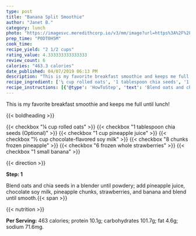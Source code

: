 ```yaml
---
type: post
title: "Banana Split Smoothie"
author: "Janet B."
category: lunch
photo: "https://imagesvc.meredithcorp.io/v3/mm/image?url=https%3A%2F%2Fimages.media-allrecipes.com%2Fuserphotos%2F876883.jpg"
prep_time: "P0DT0H5M"
cook_time: 
recipe_yield: "2 1/2 cups"
rating_value: 4.333333333333333
review_count: 6
calories: "463.3 calories"
date_published: 04/07/2019 06:13 PM
description: "This is my favorite breakfast smoothie and keeps me full until lunch!"
recipe_ingredient: ['¼ cup rolled oats', '1 tablespoon chia seeds', '1 cup pineapple juice', '½ cup chocolate-flavored soy milk', '8 chunks frozen pineapple', '6 frozen whole strawberries', '1 small banana']
recipe_instructions: [{'@type': 'HowToStep', 'text': 'Blend oats and chia seeds in a blender until powdery; add pineapple juice, chocolate soy milk, pineapple chunks, strawberries, and banana and blend until smooth.\n'}]
---
```


This is my favorite breakfast smoothie and keeps me full until lunch! 

{{< boldheading >}}

{{< checkbox "¼ cup rolled oats" >}}
{{< checkbox "1 tablespoon chia seeds  (Optional)" >}}
{{< checkbox "1 cup pineapple juice" >}}
{{< checkbox "½ cup chocolate-flavored soy milk" >}}
{{< checkbox "8 chunks frozen pineapple" >}}
{{< checkbox "6  frozen whole strawberries" >}}
{{< checkbox "1 small banana" >}}


{{< direction >}}

**Step: 1**

Blend oats and chia seeds in a blender until powdery; add pineapple juice, chocolate soy milk, pineapple chunks, strawberries, and banana and blend until smooth.{{< span >}}

{{< nutrition >}}

**Per Serving:** 463 calories; protein 10.1g; carbohydrates 101.7g; fat 4.6g; sodium 71.6mg.